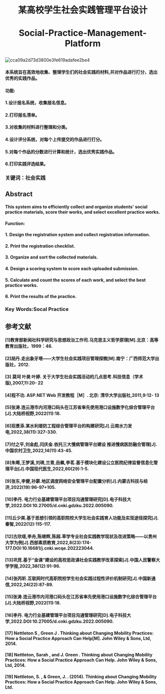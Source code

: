 #  <p align="center">某高校学生社会实践管理平台设计</p>
#  <p align="center">Social-Practice-Management-Platform</p>
![cca09a2d73d3800e3fe619adafee2be4](https://user-images.githubusercontent.com/120379003/225295768-61fa1691-2c1a-4273-b86f-9efd7d07c3b2.jpg)


#### 本系统旨在高效地收集、整理学生们的社会实践的材料,并对作品进行打分，选出优秀的实践作品。
#### 功能:
#### 1.设计报名系统，收集报名信息。
#### 2.打印报名清单。
#### 3.对收集的材料进行整理和分类。
#### 4.设计评分系统，对每个上传提交的作品进行打分。
#### 5.对每个作品的分数进行计算和统计，选出优秀实践作品。
#### 6.打印实践评选结果。

### 关键词：社会实践


## Abstract
#### This system aims to efficiently collect and organize students' social practice materials, score their works, and select excellent practice works.
#### Function:
#### 1. Design the registration system and collect registration information.
#### 2. Print the registration checklist.
#### 3. Organize and sort the collected materials.
#### 4. Design a scoring system to score each uploaded submission.
#### 5. Calculate and count the scores of each work, and select the best practice works.
#### 6. Print the results of the practice.

### Key Words:Socal Practice

## 参考文献
#### [1]教育部新闻社科学研究与思想政治工作司.马克思主义哲学原理[M].北京：高等教育出版社，1999：46.
#### [2]胡丹.走出象牙塔——大学生社会实践项目管理探微[M].南宁：广西师范大学出版社，2012.
#### [3] 莫坷 叶昊 叶婷. 关于大学生社会实践活动的几点思考.科技信息（学术版),2007,11:20- 22
#### [4]程不功. ASP.NET Web 开发教程［M］. 北京: 清华大学出版社,2011,9:12- 13
#### [5]张涛.连云港市内河港口码头在江苏省率先使用港口设施数字化综合管理平台[J].大陆桥视野,2022(11):18.
#### [6]招景添.某水利堤防工程综合管理平台的构建研究[J].云南水力发电,2022,38(11):327-330.
#### [7]付之平,刘金彪,闫庆金.依托三大慢病管理平台建设  推进慢病医防融合管理[J].中国农村卫生,2022,14(11):43-45.
#### [8]朱晞,王梦溪,刘瑛,兰青,岳飙,李茗.基于模块化建设公立医院纪律监督信息化管理平台[J].中国现代医生,2022,60(29):1-5.
#### [9]张东,李健,孙蒙.地区调度网络安全管理平台配置分析[J].内蒙古科技与经济,2022(19):96-97+105.
#### [10]李丹. 电力行业基建管理平台项目沟通管理研究[D].电子科技大学,2022.DOI:10.27005/d.cnki.gdzku.2022.005090.
#### [11]丘少美.基于思想引领的高职院校大学生社会实践育人功能及实现途径探究[J].秦智,2022(12):115-117.
#### [12]古欣瑶,李舟,陈继辉,陈超.草学专业社会实践教学现状及改进策略——以贵州大学为例[J].西部素质教育,2022,8(23):174-177.DOI:10.16681/j.cnki.wcqe.202223044.
#### [13]巩竞.基于“金课”建设的高校思政课社会实践教学改革探索[J].中国人民警察大学学报,2022,38(12):91-96.
#### [14]张丙昕.互联网时代高职院校学生社会实践过程性评价机制研究[J].中国新通信,2022,24(22):87-89.
#### [15]张涛.连云港市内河港口码头在江苏省率先使用港口设施数字化综合管理平台[J].大陆桥视野,2022(11):18.
#### [16]李丹. 电力行业基建管理平台项目沟通管理研究[D].电子科技大学,2022.DOI:10.27005/d.cnki.gdzku.2022.005090.
#### [17] Nettleton S ,  Green J . Thinking about Changing Mobility Practices: How a Social Practice Approach Can Help[M]. John Wiley & Sons, Ltd, 2014.
#### [18] Nettleton, Sarah , and  J. Green . Thinking about Changing Mobility Practices: How a Social Practice Approach Can Help. John Wiley & Sons, Ltd, 2014.
#### [19] Nettleton, S. , &  Green, J. . (2014). Thinking about Changing Mobility Practices: How a Social Practice Approach Can Help. John Wiley & Sons, Ltd.

